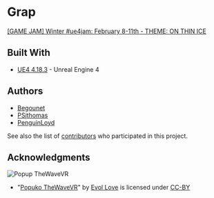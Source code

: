 # Grap

[[GAME JAM] Winter #ue4jam: February 8-11th - THEME: ON THIN ICE](https://forums.unrealengine.com/unreal-engine/events/1410453-winter-ue4jam-february-8-11th-theme-on-thin-ice)

## Built With

* [UE4 4.18.3](https://www.unrealengine.com/) - Unreal Engine 4

## Authors

* [Begounet](https://github.com/Begounet/)
* [PSjthomas](https://github.com/PSjthomas)
* [PenguinLoyd](https://github.com/PenguinLoyd/)

See also the list of [contributors](https://github.com/Begounet/Grap/graphs/contributors) who participated in this project.

## Acknowledgments
![Popup TheWaveVR](https://lh3.googleusercontent.com/PPgrNMA7xzSCULezQluTATm4jA0KhgxCCRe7H_-yqNAnxm3icuSIDTRSkRQ0B3A=w576-h432-n-rw)
* "[Popuko TheWaveVR](https://poly.google.com/view/8M7Q1Hx38j6)" by [Evol Love](https://poly.google.com/user/0KYiq8tYHqj) is licensed under [CC-BY](https://creativecommons.org/licenses/by/2.0/)
